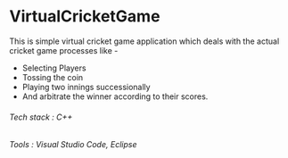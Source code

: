 # VirtualCricketGame

This is simple virtual cricket game application which deals with the actual cricket game processes like -
- Selecting Players
- Tossing the coin
- Playing two innings successionally
- And arbitrate the winner according to their scores.

###### Tech stack : C++
###### Tools : Visual Studio Code, Eclipse 
